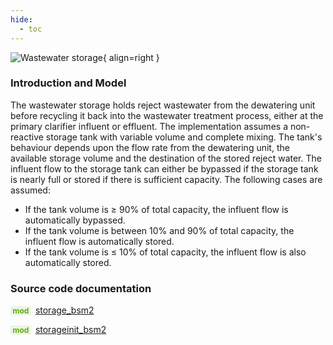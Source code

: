 ```yaml
---
hide:
  - toc
---
```


![Wastewater storage](../../assets/icons/bsm2python/wastewater-storage.svg){ align=right }

### Introduction and Model

The wastewater storage holds reject wastewater from the dewatering unit before recycling it back into the wastewater treatment process, either at the primary clarifier influent or effluent. The implementation assumes a non-reactive storage tank with variable volume and complete mixing. The tank's behaviour depends upon the flow rate from the dewatering unit, the available storage volume and the destination of the stored reject water. The influent flow to the storage tank can either be bypassed if the storage tank is nearly full or stored if there is sufficient capacity. The following cases are assumed:

- If the tank volume is $\ge$ 90% of total capacity, the influent flow is automatically bypassed.
- If the tank volume is between 10% and 90% of total capacity, the influent flow is automatically stored.
- If the tank volume is $\le$ 10% of total capacity, the influent flow is also automatically stored.


### Source code documentation

<span style=
  "color: #5cad0f;
  font-weight: bold;
  font-size: .85em;
  background-color: #5cad0f1a;
  padding: 0 .3em;
  border-radius: .1rem;
  margin-right: 0.2rem;">
mod</span> [storage_bsm2](/reference/bsm2_python/bsm2/storage_bsm2)

<span style=
  "color: #5cad0f;
  font-weight: bold;
  font-size: .85em;
  background-color: #5cad0f1a;
  padding: 0 .3em;
  border-radius: .1rem;
  margin-right: 0.2rem;">
mod</span> [storageinit_bsm2](/reference/bsm2_python/bsm2/init/storageinit_bsm2)

[^1]: [Benchmarking of Control Strategies for Wastewater Treatment Plants](https://iwaponline.com/ebooks/book-pdf/650794/wio9781780401171.pdf), chap. 4.2.4.5 Reject water storage tank
[^2]: [Benchmark Simulation Model no. 2 (BSM2)](http://iwa-mia.org/wp-content/uploads/2022/09/TR3_BSM_TG_Tech_Report_no_3_BSM2_General_Description.pdf), chap. 6. Modeling of the reject water storage tank
